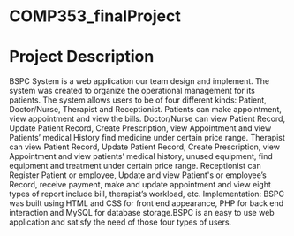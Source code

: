 # COMP353_finalProject
# Project Description
BSPC System is a web application our team design and implement. The system was
created to organize the operational management for its patients. The system allows
users to be of four different kinds: Patient, Doctor/Nurse, Therapist and Receptionist.
Patients can make appointment, view appointment and view the bills. Doctor/Nurse can
view Patient Record, Update Patient Record, Create Prescription, view Appointment and
view Patients’ medical History find medicine under certain price range. Therapist can
view Patient Record, Update Patient Record, Create Prescription, view Appointment and
view patients’ medical history, unused equipment, find equipment and treatment under
certain price range. Receptionist can Register Patient or employee, Update and view
Patient's or employee’s Record, receive payment, make and update appointment and
view eight types of report include bill, therapist’s workload, etc.
Implementation:
BSPC was built using HTML and CSS for front end appearance, PHP for back end
interaction and MySQL for database storage.BSPC is an easy to use web application and
satisfy the need of those four types of users.
